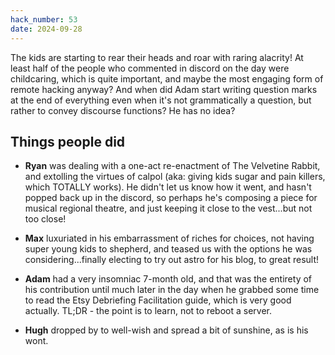 ```yaml
---
hack_number: 53
date: 2024-09-28
---
```


The kids are starting to rear their heads and roar with raring alacrity! At least half of the people who commented in discord on the day were childcaring, which is quite important, and maybe the most engaging form of remote hacking anyway? And when did Adam start writing question marks at the end of everything even when it's not grammatically a question, but rather to convey discourse functions? He has no idea?

## Things people did

- **Ryan** was dealing with a one-act re-enactment of The Velvetine Rabbit, and extolling the virtues of calpol (aka: giving kids sugar and pain killers, which TOTALLY works). He didn't let us know how it went, and hasn't popped back up in the discord, so perhaps he's composing a piece for musical regional theatre, and just keeping it close to the vest...but not too close!

- **Max** luxuriated in his embarrassment of riches for choices, not having super young kids to shepherd, and teased us with the options he was considering...finally electing to try out astro for his blog, to great result!

- **Adam** had a very insomniac 7-month old, and that was the entirety of his contribution until much later in the day when he grabbed some time to read the Etsy Debriefing Facilitation guide, which is very good actually. TL;DR - the point is to learn, not to reboot a server.

- **Hugh** dropped by to well-wish and spread a bit of sunshine, as is his wont.
